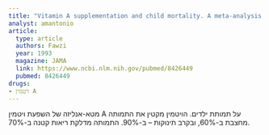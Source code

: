 ```yaml
---
title: "Vitamin A supplementation and child mortality. A meta-analysis. "
analyst: amantonio
article:
  type: article
  authors: Fawzi
  year: 1993
  magazine: JAMA
  link: https://www.ncbi.nlm.nih.gov/pubmed/8426449
  pubmed: 8426449
drugs:
- ויטמין A
---
```


מטא-אנליזה של השפעת ויטמין A על תמותת ילדים. הויטמין מקטין את התמותה מחצבת ב-60%, ובקרב תינוקות – ב-90%. התמותה מדלקת ריאות קטנה ב-70%.
